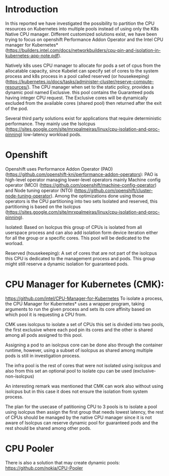 # Introduction
In this reported we have investigated the possibility to partition the CPU resources on Kubernetes into multiple pools instead of using only the K8s Native CPU manager. Different customized solutions exist, we have been trying to focus on openshift Performance Addon Operator and the Intel CPU manager for Kubernetes*(https://builders.intel.com/docs/networkbuilders/cpu-pin-and-isolation-in-kubernetes-app-note.pdf).

Natively k8s uses CPU manager to allocate for pods a set of cpus from the allocatable capacity, since Kubelet can specify set of cores to the system process and k8s process in a pool called reserved (or housekeeping) (https://kubernetes.io/docs/tasks/administer-cluster/reserve-compute-resources/). The CPU manager when set to the static policy, provides a dynamic pool named Exclusive. this pool contains the Guaranteed pods having integer CPU request. The Exclusive cores will be dynamically excluded from the available cores (shared pool) then returned after the exit of the pod.  

Several third party solutions exist for applications that require deterministic performance. They mainly use the Isolcpus (https://sites.google.com/site/mrxpalmeiras/linux/cpu-isolation-and-proc-pinning) low-latency workload pods.


# Openshift

Openshift uses Performance Addon Operator (PAO) (https://github.com/openshift-kni/performance-addon-operators):
PAO is high-level operator managing lower-level operators mainly Machine config operator (MCO) (https://github.com/openshift/machine-config-operator) and Node tuning operator (NTO) (https://github.com/openshift/cluster-node-tuning-operator). Among the optimizations done using those operators is the CPU partitioning into two sets Isolated and reserved, this partitioning is based on the Isolcpus (https://sites.google.com/site/mrxpalmeiras/linux/cpu-isolation-and-proc-pinning).

Isolated: Based on Isolcpus this group of CPUs is isolated from all userspace process and can also add isolation form device iteration either for all the group or a specific cores. This pool will be dedicated to the worload.

Reserved (housekeeping):  A set of cores that are not part of the isolcpus this CPU is dedicated to the management process and pods. This group might still reserve a dynamic isolation for guaranteed pods. 

# CPU Manager for Kubernetes (CMK):
https://github.com/intel/CPU-Manager-for-Kubernetes
To isolate a process, the CPU Manager for Kubernetes* uses a wrapper program, taking arguments to run the given process and sets its 
core affinity based on which pool it is requesting a CPU from. 

CMK uses isolcpus to isolate a set of CPUs this set is divided into two pools, the first exclusive where each pod pin its cores and the other is shared among all pods assigned to this pool. 

Assigning a pod to an isolcpus core can be done also through the container runtime, however, using a subset of isolcpus as shared among multiple pods is still in investigation process.

The infra pool is the rest of cores that were not isolated using isolcpus and also from this set an optional pool to isolate cpu can be used (exclusive-non-isolcpus)

An interesting remark was mentioned that CMK can work also without using isolcpus but in this case it does not ensure the isolation from system process.

The plan for the usecase of patitioning CPU to 3 pools is to isolate a pool using isolcpus then assign the first group that needs lowest latency, the rest of CPUs should be managed by the native CPU manager since it is not aware of Isolcpus can reserve dynamic pool for guaranteed pods and the rest should be shared among other pods.

# CPU Pooler
There is also a solution that may create dynamic pools:  https://github.com/nokia/CPU-Pooler


